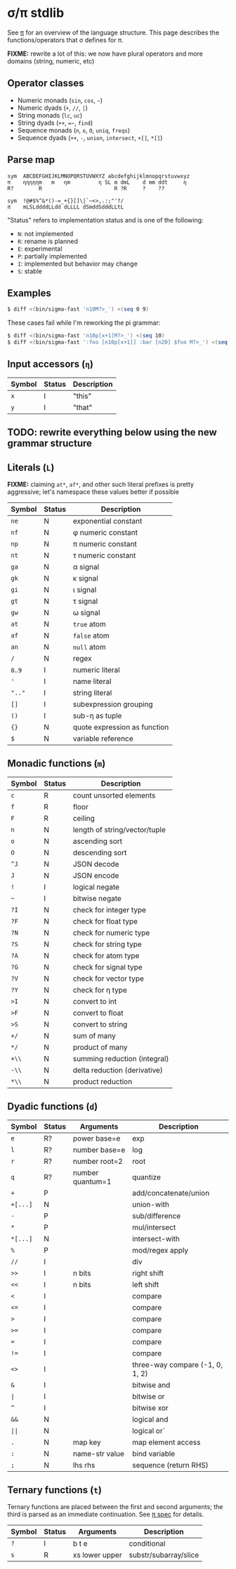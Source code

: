 # σ/π stdlib
See [π](pi.md) for an overview of the language structure. This page describes the functions/operators that σ defines for π.

**FIXME:** rewrite a lot of this: we now have plural operators and more domains (string, numeric, etc)


## Operator classes
+ Numeric monads (`sin`, `cos`, `~`)
+ Numeric dyads (`+`, `//`, `|`)
+ String monads (`lc`, `uc`)
+ String dyads (`++`, `=~`, `find`)
+ Sequence monads (`n`, `o`, `O`, `uniq`, `freqs`)
+ Sequence dyads (`++`, `-`, `union`, `intersect`, `+[]`, `*[]`)


## Parse map
```
sym  ABCDEFGHIJKLMNOPQRSTUVWXYZ abcdefghijklmnopqrstuvwxyz
π    ηηηηηm   m   ηm         η SL m dmL    d mm ddt     η
R?        R                       R ?R     ?    ??

sym  !@#$%^&*()-=_+{}[]\|`~<>,.:;"'?/
π    mLSLddddLLdd dLLLL dSmddSdddLLtL
```

"Status" refers to implementation status and is one of the following:

+ `N`: not implemented
+ `R`: rename is planned
+ `E`: experimental
+ `P`: partially implemented
+ `I`: implemented but behavior may change
+ `S`: stable


## Examples
```bash
$ diff <(bin/sigma-fast 'n10M?>_') <(seq 0 9)
```

These cases fail while I'm reworking the pi grammar:

```bash
$ diff <(bin/sigma-fast 'n10p[x+1]M?>_') <(seq 10)
$ diff <(bin/sigma-fast ':foo [n10p[x+1]] :bar [n20] $foo M?>_') <(seq 10)
```


## Input accessors (`η`)
| Symbol | Status | Description |
|--------|--------|-------------|
| `x`    | I      | "this"      |
| `y`    | I      | "that"      |


## **TODO:** rewrite everything below using the new grammar structure


## Literals (`L`)
**FIXME:** claiming `at*`, `af*`, and other such literal prefixes is pretty aggressive; let's namespace these values better if possible

| Symbol   | Status | Description                  |
|----------|--------|------------------------------|
| `ne`     | N      | exponential constant         |
| `nf`     | N      | φ numeric constant           |
| `np`     | N      | π numeric constant           |
| `nt`     | N      | τ numeric constant           |
| `ga`     | N      | α signal                     |
| `gk`     | N      | κ signal                     |
| `gi`     | N      | ι signal                     |
| `gt`     | N      | τ signal                     |
| `gw`     | N      | ω signal                     |
| `at`     | N      | `true` atom                  |
| `af`     | N      | `false` atom                 |
| `an`     | N      | `null` atom                  |
| `/`      | N      | regex                        |
| `0`..`9` | I      | numeric literal              |
| `'`      | I      | name literal                 |
| `".."`   | I      | string literal               |
| `[]`     | I      | subexpression grouping       |
| `()`     | I      | sub-η as tuple               |
| `{}`     | N      | quote expression as function |
| `$`      | N      | variable reference           |


## Monadic functions (`m`)
| Symbol | Status | Description                   |
|--------|--------|-------------------------------|
| `c`    | R      | count unsorted elements       |
| `f`    | R      | floor                         |
| `F`    | R      | ceiling                       |
| `n`    | N      | length of string/vector/tuple |
| `o`    | N      | ascending sort                |
| `O`    | N      | descending sort               |
| `^J`   | N      | JSON decode                   |
| `J`    | N      | JSON encode                   |
| `!`    | I      | logical negate                |
| `~`    | I      | bitwise negate                |
| `?I`   | N      | check for integer type        |
| `?F`   | N      | check for float type          |
| `?N`   | N      | check for numeric type        |
| `?S`   | N      | check for string type         |
| `?A`   | N      | check for atom type           |
| `?G`   | N      | check for signal type         |
| `?V`   | N      | check for vector type         |
| `?Y`   | N      | check for η type              |
| `>I`   | N      | convert to int                |
| `>F`   | N      | convert to float              |
| `>S`   | N      | convert to string             |
| `+/`   | N      | sum of many                   |
| `*/`   | N      | product of many               |
| `+\\`  | N      | summing reduction (integral)  |
| `-\\`  | N      | delta reduction (derivative)  |
| `*\\`  | N      | product reduction             |


## Dyadic functions (`d`)
| Symbol   | Status | Arguments        | Description                     |
|----------|--------|------------------|---------------------------------|
| `e`      | R?     | power base=e     | exp                             |
| `l`      | R?     | number base=e    | log                             |
| `r`      | R?     | number root=2    | root                            |
| `q`      | R?     | number quantum=1 | quantize                        |
| `+`      | P      |                  | add/concatenate/union           |
| `+[...]` | N      |                  | union-with                      |
| `-`      | P      |                  | sub/difference                  |
| `*`      | P      |                  | mul/intersect                   |
| `*[...]` | N      |                  | intersect-with                  |
| `%`      | P      |                  | mod/regex apply                 |
| `//`     | I      |                  | div                             |
| `>>`     | I      | n bits           | right shift                     |
| `<<`     | I      | n bits           | left shift                      |
| `<`      | I      |                  | compare                         |
| `<=`     | I      |                  | compare                         |
| `>`      | I      |                  | compare                         |
| `>=`     | I      |                  | compare                         |
| `=`      | I      |                  | compare                         |
| `!=`     | I      |                  | compare                         |
| `<>`     | I      |                  | three-way compare (-1, 0, 1, 2) |
| `&`      | I      |                  | bitwise and                     |
| `\|`     | I      |                  | bitwise or                      |
| `^`      | I      |                  | bitwise xor                     |
| `&&`     | N      |                  | logical and                     |
| `\|\|`   | N      |                  | logical or`                     |
| `.`      | N      | map key          | map element access              |
| `:`      | N      | name-str value   | bind variable                   |
| `;`      | N      | lhs rhs          | sequence (return RHS)           |


## Ternary functions (`t`)
Ternary functions are placed between the first and second arguments; the third is parsed as an immediate continuation. See [π spec](pi.md) for details.

| Symbol | Status | Arguments      | Description           |
|--------|--------|----------------|-----------------------|
| `?`    | I      | b t e          | conditional           |
| `s`    | R      | xs lower upper | substr/subarray/slice |
